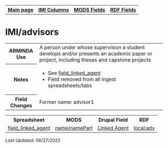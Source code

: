 <!DOCTYPE html>
<html>

<body>
<table style="width:100%">
  <tr>
    <th><a href="index.md">Main page</a></th>
	<th><a href="IMI.md">IMI Columns</a></th>
    <th><a href="MODS.md">MODS Fields</a></th>
    <th><a href="RDF.md">RDF Fields</a></th>
  </tr>
</table>

<h1>IMI/advisors</h1>
<table>
<tr>
	<th>ARMINDA Use</th>
	<td>A person under whose supervision a student develops and/or presents an academic paper or project, including theses and capstone projects</td>
</tr>
<tr>
	<th>Notes</th>
	<td>
		<ul>
			<li>See <a href="field_linked_agent.md">field_linked_agent</a></li>
			<li>Field removed from all ingest spreadsheets/tabs</li>
		</ul>
	</td>
</tr>
<tr>
	<th>Field Changes</th>
	<td>Former name: advisor1</td>
</tr>
</table>
</dl>
<table>
	<tr>
		<th>Spreadsheet</th>
		<th>MODS</th>
		<th>Drupal Field</th>
		<th>RDF</th>
	</tr>
	<tr>
		<td><a href="field_linked_agent.md" class ="magic-button">field_linked_agent</a></td>
		<td><a href="mods.name.md">name/namePart</a></td> 
		<td><a href="DrupalFields.md#linked-agent">Linked Agent</a></td>
		<td><a href="rdf.field_linked_agent.md">local:adv</a></td>
	</tr>
</table>
<p><i>Last Updated: </i>06/27/2022</p>
</body>
</html>
